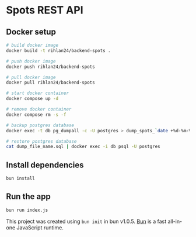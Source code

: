 # Spots REST API

## Docker setup

```bash
# build docker image
docker build -t rihlan24/backend-spots .
```

```bash
# push docker image
docker push rihlan24/backend-spots
```

```bash
# pull docker image
docker pull rihlan24/backend-spots
```

```bash
# start docker container
docker compose up -d
```

```bash
# remove docker container
docker compose rm -s -f
```

```bash
# backup postgres database
docker exec -t db pg_dumpall -c -U postgres > dump_spots_`date +%d-%m-%Y"_"%H_%M_%S`.sql
```

```bash
# restore postgres database
cat dump_file_name.sql | docker exec -i db psql -U postgres
```

## Install dependencies

```bash
bun install
```

## Run the app

```bash
bun run index.js
```

This project was created using `bun init` in bun v1.0.5. [Bun](https://bun.sh) is a fast all-in-one JavaScript runtime.
